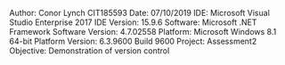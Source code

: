 Author: Conor Lynch CIT185593
Date: 07/10/2019
IDE: Microsoft Visual Studio Enterprise 2017
IDE Version: 15.9.6
Software: Microsoft .NET Framework
Software Version: 4.7.02558
Platform: Microsoft Windows 8.1 64-bit
Platform Version: 6.3.9600 Build 9600
Project: Assessment2
Objective: Demonstration of version control
